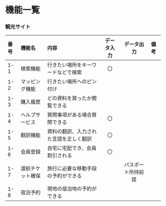 # 機能一覧
### 観光サイト
 
|番号|機能名|内容|データ入力|データ出力|備考|
|:---|:---|:---|:---:|:---:|:---|
|1-1|検索機能|行きたい場所をキーワードなどで検索|〇|||
|1-2|マッピング機能|行きたい場所へのピン付け||||
|1-3|購入履歴|どの資料を買ったか閲覧できる||||
|1-4|ヘルプサービス|質問事項がある場合質問できる|〇|||
|1-5|翻訳機能|資料の翻訳、入力された言語を正しく翻訳|〇||
|1-6|会員登録|自宅に宅配でき、会員割引される|〇|||
|1-7|渡航チケット確保|旅行に必要な移動手段の予約ができる||パスポート所持前提|
|1-8|宿泊予約|現地の宿泊地の予約ができる||||
